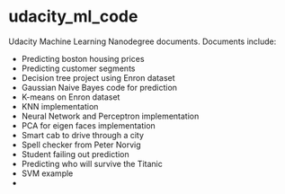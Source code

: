 # udacity_ml_code
Udacity Machine Learning Nanodegree documents. Documents include: 

* Predicting boston housing prices
* Predicting customer segments 
* Decision tree project using Enron dataset
* Gaussian Naive Bayes code for prediction 
* K-means on Enron dataset
* KNN implementation 
* Neural Network and Perceptron implementation 
* PCA for eigen faces implementation 
* Smart cab to drive through a city 
* Spell checker from Peter Norvig 
* Student failing out prediction 
* Predicting who will survive the Titanic 
* SVM example 
* 